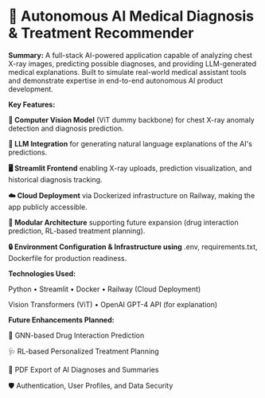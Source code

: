 # 🧠 Autonomous AI Medical Diagnosis & Treatment Recommender

**Summary:**
A full-stack AI-powered application capable of analyzing chest X-ray images, predicting possible diagnoses, and providing LLM-generated medical explanations. Built to simulate real-world medical assistant tools and demonstrate expertise in end-to-end autonomous AI product development.

**Key Features:**

**📸 Computer Vision Model** (ViT dummy backbone) for chest X-ray anomaly detection and diagnosis prediction.

**🤖 LLM Integration** for generating natural language explanations of the AI's predictions.

**🖥️ Streamlit Frontend** enabling X-ray uploads, prediction visualization, and historical diagnosis tracking.

**☁️ Cloud Deployment** via Dockerized infrastructure on Railway, making the app publicly accessible.

**📂 Modular Architecture** supporting future expansion (drug interaction prediction, RL-based treatment planning).

**🔒 Environment Configuration & Infrastructure using** .env, requirements.txt, Dockerfile for production readiness.

**Technologies Used:**

Python • Streamlit • Docker • Railway (Cloud Deployment)

Vision Transformers (ViT) • OpenAI GPT-4 API (for explanation)

**Future Enhancements Planned:**

🧠 GNN-based Drug Interaction Prediction

🩺 RL-based Personalized Treatment Planning

📄 PDF Export of AI Diagnoses and Summaries

🛡️ Authentication, User Profiles, and Data Security

